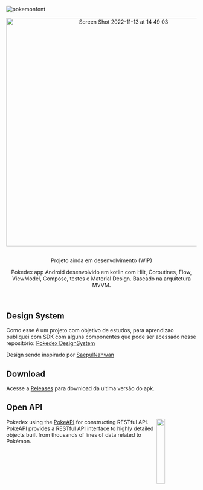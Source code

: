 ![pokemonfont](https://user-images.githubusercontent.com/78813984/197360223-dea6ccba-30d9-4251-acae-b210f3a19019.png)

<p align="center">  
<img width="605" alt="Screen Shot 2022-11-13 at 14 49 03" src="https://user-images.githubusercontent.com/78813984/201536464-78328ec6-2f68-4f6b-9264-e4570283e5f7.png">
</p>

## 

<p align="center">  
Projeto ainda em desenvolvimento (WIP)
</p>

<p align="center">  
Pokedex app Android desenvolvido em kotlin com Hilt, Coroutines, Flow, ViewModel, Compose, testes e Material Design. Baseado na arquitetura MVVM.
</p>
</br>

## Design System
Como esse é um projeto com objetivo de estudos, para aprendizao publiquei com SDK com alguns componentes que pode ser acessado nesse repositório: [Pokedex DesignSystem](https://github.com/BruceTrindade/PokedexDesignSystem)

Design sendo inspirado por [SaepulNahwan](https://dribbble.com/shots/6545819-Pokedex-App)

## Download
Acesse a [Releases](https://github.com/BruceTrindade/pokedex/releases) para download da ultima versão do apk.
</p>

## Open API

<img src="https://user-images.githubusercontent.com/24237865/83422649-d1b1d980-a464-11ea-8c91-a24fdf89cd6b.png" align="right" width="21%"/>

Pokedex using the [PokeAPI](https://pokeapi.co/) for constructing RESTful API.<br>
PokeAPI provides a RESTful API interface to highly detailed objects built from thousands of lines of data related to Pokémon.
